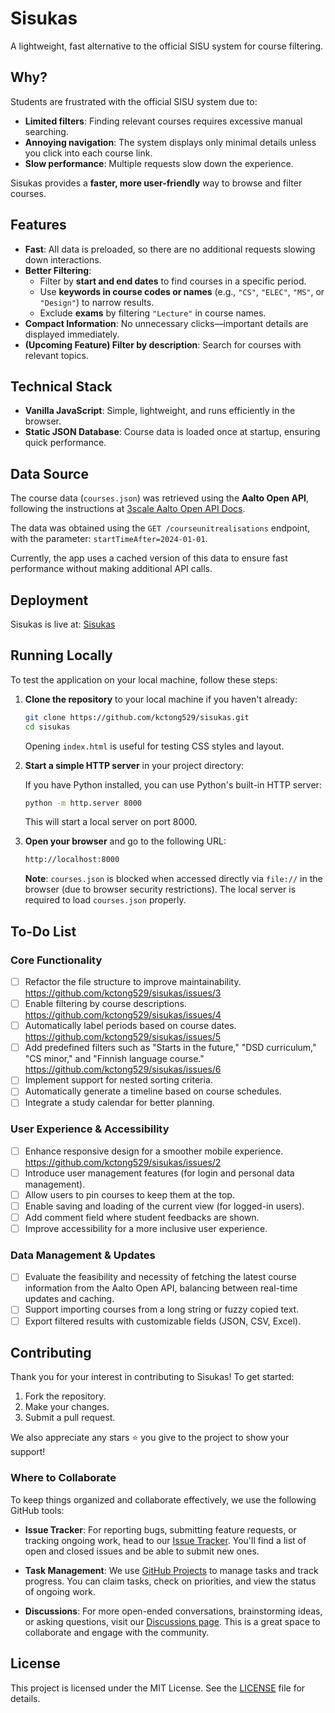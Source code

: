 # Sisukas

A lightweight, fast alternative to the official SISU system for course filtering.

## Why?

Students are frustrated with the official SISU system due to:
- **Limited filters**: Finding relevant courses requires excessive manual searching.
- **Annoying navigation**: The system displays only minimal details unless you click into each course link.
- **Slow performance**: Multiple requests slow down the experience.

Sisukas provides a **faster, more user-friendly** way to browse and filter courses.

## Features

- **Fast**: All data is preloaded, so there are no additional requests slowing down interactions.
- **Better Filtering**:
  - Filter by **start and end dates** to find courses in a specific period.
  - Use **keywords in course codes or names** (e.g., `"CS"`, `"ELEC"`, `"MS"`, or `"Design"`) to narrow results.
  - Exclude **exams** by filtering `"Lecture"` in course names.
- **Compact Information**: No unnecessary clicks—important details are displayed immediately.
- **(Upcoming Feature) Filter by description**: Search for courses with relevant topics.

## Technical Stack

- **Vanilla JavaScript**: Simple, lightweight, and runs efficiently in the browser.
- **Static JSON Database**: Course data is loaded once at startup, ensuring quick performance.

## Data Source

The course data (`courses.json`) was retrieved using the **Aalto Open API**, following the instructions at [3scale Aalto Open API Docs](https://3scale.apps.ocp4.aalto.fi/docs/swagger/open_courses_sisu).

The data was obtained using the `GET /courseunitrealisations` endpoint, with the parameter: `startTimeAfter=2024-01-01`.

Currently, the app uses a cached version of this data to ensure fast performance without making additional API calls.

## Deployment

Sisukas is live at: [Sisukas](https://sisukas.fly.dev/)

## Running Locally

To test the application on your local machine, follow these steps:

1. **Clone the repository** to your local machine if you haven't already:

   ```sh
   git clone https://github.com/kctong529/sisukas.git
   cd sisukas
   ```

   Opening `index.html` is useful for testing CSS styles and layout.

2. **Start a simple HTTP server** in your project directory:

   If you have Python installed, you can use Python's built-in HTTP server:

   ```sh
   python -m http.server 8000
   ```

   This will start a local server on port 8000.

3. **Open your browser** and go to the following URL:

   ```sh
   http://localhost:8000
   ```

   **Note**: `courses.json` is blocked when accessed directly via `file://` in the browser (due to browser security restrictions). The local server is required to load `courses.json` properly.

## To-Do List

### Core Functionality

- [ ] Refactor the file structure to improve maintainability. https://github.com/kctong529/sisukas/issues/3
- [ ] Enable filtering by course descriptions. https://github.com/kctong529/sisukas/issues/4
- [ ] Automatically label periods based on course dates. https://github.com/kctong529/sisukas/issues/5
- [ ] Add predefined filters such as "Starts in the future," "DSD curriculum," "CS minor," and "Finnish language course." https://github.com/kctong529/sisukas/issues/6
- [ ] Implement support for nested sorting criteria.
- [ ] Automatically generate a timeline based on course schedules.
- [ ] Integrate a study calendar for better planning.

### User Experience & Accessibility

- [ ] Enhance responsive design for a smoother mobile experience. https://github.com/kctong529/sisukas/issues/2
- [ ] Introduce user management features (for login and personal data management).
- [ ] Allow users to pin courses to keep them at the top.
- [ ] Enable saving and loading of the current view (for logged-in users).
- [ ] Add comment field where student feedbacks are shown.
- [ ] Improve accessibility for a more inclusive user experience.

### Data Management & Updates

- [ ] Evaluate the feasibility and necessity of fetching the latest course information from the Aalto Open API, balancing between real-time updates and caching.
- [ ] Support importing courses from a long string or fuzzy copied text.
- [ ] Export filtered results with customizable fields (JSON, CSV, Excel).

## Contributing

Thank you for your interest in contributing to Sisukas! To get started:

1. Fork the repository.
2. Make your changes.
3. Submit a pull request.

We also appreciate any stars ⭐ you give to the project to show your support!

### Where to Collaborate

To keep things organized and collaborate effectively, we use the following GitHub tools:

- **Issue Tracker**: For reporting bugs, submitting feature requests, or tracking ongoing work, head to our [Issue Tracker](https://github.com/kctong529/sisukas/issues).
  You'll find a list of open and closed issues and be able to submit new ones.

- **Task Management**: We use [GitHub Projects](https://github.com/users/kctong529/projects/1) to manage tasks and track progress. You can claim tasks, check on priorities, and view the status of ongoing work.

- **Discussions**: For more open-ended conversations, brainstorming ideas, or asking questions, visit our [Discussions page](https://github.com/kctong529/sisukas/discussions).
  This is a great space to collaborate and engage with the community.

## License

This project is licensed under the MIT License. See the [LICENSE](LICENSE) file for details.
